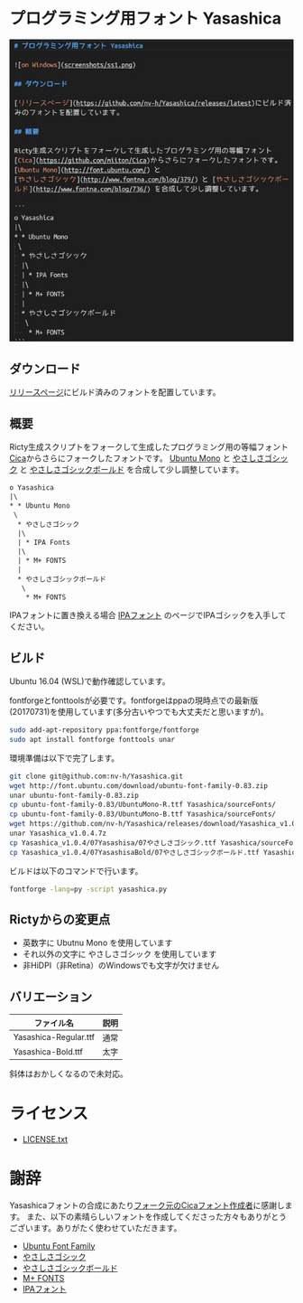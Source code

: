 # プログラミング用フォント Yasashica

![on Windows](screenshots/ss1.png)

## ダウンロード

[リリースページ](https://github.com/nv-h/Yasashica/releases/latest)にビルド済みのフォントを配置しています。

## 概要

Ricty生成スクリプトをフォークして生成したプログラミング用の等幅フォント[Cica](https://github.com/miiton/Cica)からさらにフォークしたフォントです。
[Ubuntu Mono](http://font.ubuntu.com/) と
[やさしさゴシック](http://www.fontna.com/blog/379/) と [やさしさゴシックボールド](http://www.fontna.com/blog/736/) を合成して少し調整しています。

```
o Yasashica
|\
* * Ubuntu Mono
 \
  * やさしさゴシック
  |\
  | * IPA Fonts
  |\
  | * M+ FONTS
  |
  * やさしさゴシックボールド
   \
    * M+ FONTS
```

IPAフォントに置き換える場合 [IPAフォント](http://ossipedia.ipa.go.jp/ipafont/index.html) のページでIPAゴシックを入手してください。

## ビルド

Ubuntu 16.04 (WSL)で動作確認しています。

fontforgeとfonttoolsが必要です。fontforgeはppaの現時点での最新版(20170731)を使用しています(多分古いやつでも大丈夫だと思いますが)。

```sh
sudo add-apt-repository ppa:fontforge/fontforge
sudo apt install fontforge fonttools unar
```

環境準備は以下で完了します。

```sh
git clone git@github.com:nv-h/Yasashica.git
wget http://font.ubuntu.com/download/ubuntu-font-family-0.83.zip
unar ubuntu-font-family-0.83.zip
cp ubuntu-font-family-0.83/UbuntuMono-R.ttf Yasashica/sourceFonts/
cp ubuntu-font-family-0.83/UbuntuMono-B.ttf Yasashica/sourceFonts/
wget https://github.com/nv-h/Yasashica/releases/download/Yasashica_v1.0.4/Yasashica_v1.0.4.7z
unar Yasashica_v1.0.4.7z
cp Yasashica_v1.0.4/07Yasashisa/07やさしさゴシック.ttf Yasashica/sourceFonts/07YasashisaGothic-R.ttf
cp Yasashica_v1.0.4/07YasashisaBold/07やさしさゴシックボールド.ttf Yasashica/sourceFonts/07YasashisaGothic-B.ttf
```

ビルドは以下のコマンドで行います。

```sh
fontforge -lang=py -script yasashica.py
```

## Rictyからの変更点

* 英数字に Ubutnu Mono を使用しています
* それ以外の文字に やさしさゴシック を使用しています
* 非HiDPI（非Retina）のWindowsでも文字が欠けません


## バリエーション

| ファイル名                  | 説明     |
| ----                        | ----     |
| Yasashica-Regular.ttf       | 通常     |
| Yasashica-Bold.ttf          | 太字     |

斜体はおかしくなるので未対応。

# ライセンス

* [LICENSE.txt](LICENSE.txt)

# 謝辞

Yasashicaフォントの合成にあたり[フォーク元のCicaフォント作成者](https://github.com/miiton)に感謝します。
また、以下の素晴らしいフォントを作成してくださった方々もありがとうございます。ありがたく使わせていただきます。

- [Ubuntu Font Family](http://font.ubuntu.com/)
- [やさしさゴシック](http://www.fontna.com/blog/379/)
- [やさしさゴシックボールド](http://www.fontna.com/blog/736/)
- [M\+ FONTS](https://mplus-fonts.osdn.jp/)
- [IPAフォント](http://ossipedia.ipa.go.jp/ipafont/index.html)
